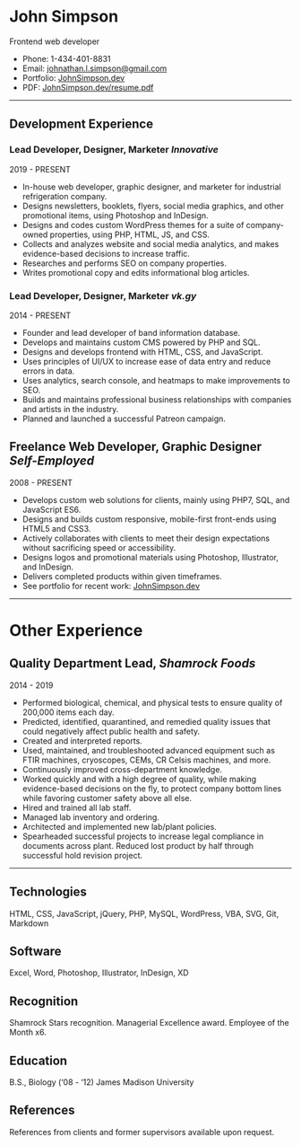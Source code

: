 # John Simpson

Frontend web developer 

* Phone: 1-434-401-8831
* Email: johnathan.l.simpson@gmail.com
* Portfolio: [JohnSimpson.dev](https://johnsimpson.dev/)
* PDF: [JohnSimpson.dev/resume.pdf](https://johnsimpson.dev/resume.pdf)

---

## Development Experience

### Lead Developer, Designer, Marketer *Innovative*
2019 - PRESENT
* In-house web developer, graphic designer, and marketer for industrial refrigeration company.
* Designs newsletters, booklets, flyers, social media graphics, and other promotional items, using Photoshop and InDesign.
* Designs and codes custom WordPress themes for a suite of company-owned properties, using PHP, HTML, JS, and CSS.
* Collects and analyzes website and social media analytics, and makes evidence-based decisions to increase traffic.
* Researches and performs SEO on company properties.
* Writes promotional copy and edits informational blog articles.

### Lead Developer, Designer, Marketer *vk.gy*
2014 - PRESENT
* Founder and lead developer of band information database.
* Develops and maintains custom CMS powered by PHP and SQL.
* Designs and develops frontend with HTML, CSS, and JavaScript.
* Uses principles of UI/UX to increase ease of data entry and reduce errors in data.
* Uses analytics, search console, and heatmaps to make improvements to SEO.
* Builds and maintains professional business relationships with companies and artists in the industry.
* Planned and launched a successful Patreon campaign.

## Freelance Web Developer, Graphic Designer *Self-Employed*
2008 - PRESENT
* Develops custom web solutions for clients, mainly using PHP7, SQL, and JavaScript ES6.
* Designs and builds custom responsive, mobile-first front-ends using HTML5 and CSS3.
* Actively collaborates with clients to meet their design expectations without sacrificing speed or accessibility.
* Designs logos and promotional materials using Photoshop, Illustrator, and InDesign.
* Delivers completed products within given timeframes.
* See portfolio for recent work: [JohnSimpson.dev](https://johnsimpson.dev/)

---

# Other Experience

## Quality Department Lead, *Shamrock Foods*
2014 - 2019
* Performed biological, chemical, and physical tests to ensure quality of 200,000 items each day.
* Predicted, identified, quarantined, and remedied quality issues that could negatively affect public health and safety.
* Created and interpreted reports.
* Used, maintained, and troubleshooted advanced equipment such as FTIR machines, cryoscopes, CEMs, CR Celsis machines, and more.
* Continuously improved cross-department knowledge.
* Worked quickly and with a high degree of quality, while making evidence-based decisions on the fly, to protect company bottom lines while favoring customer safety above all else.
* Hired and trained all lab staff.
* Managed lab inventory and ordering.
* Architected and implemented new lab/plant policies.
* Spearheaded successful projects to increase legal compliance in documents across plant. Reduced lost product by half through successful hold revision project.

---

## Technologies
HTML, CSS, JavaScript, jQuery, PHP, MySQL, WordPress, VBA, SVG, Git, Markdown

## Software
Excel, Word, Photoshop, Illustrator, InDesign, XD

## Recognition
Shamrock Stars recognition. Managerial Excellence award. Employee of the Month x6.

## Education
B.S., Biology (‘08 - ‘12)
James Madison University

## References
References from clients and former supervisors available upon request.
